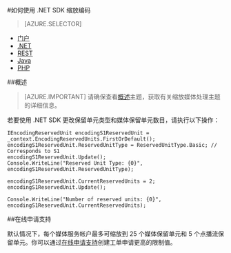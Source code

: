 <properties
    pageTitle="如何添加编码单位"
    description="了解如何使用 .NET 添加编码单位"
    services="media-services"
    documentationcenter=""
    author="juliako"
    manager="erikre"
    editor="" />
<tags
    ms.assetid="33f7625a-966a-4f06-bc09-bccd6e2a42b5"
    ms.service="media-services"
    ms.workload="media"
    ms.tgt_pltfrm="na"
    ms.devlang="na"
    ms.topic="article"
    ms.date="01/10/2017"
    wacn.date="02/24/2017"
    ms.author="juliako;milangada;gtrifonov" />

#如何使用 .NET SDK 缩放编码

> [AZURE.SELECTOR]
- [门户](/documentation/articles/media-services-portal-encoding-units/)
- [.NET](/documentation/articles/media-services-dotnet-encoding-units/)
- [REST](https://docs.microsoft.com/zh-cn/rest/api/media/operations/encodingreservedunittype)
- [Java](https://github.com/southworkscom/azure-sdk-for-media-services-java-samples)
- [PHP](https://github.com/Azure/azure-sdk-for-php/tree/master/examples/MediaServices)

##概述

>[AZURE.IMPORTANT] 请确保查看[概述](/documentation/articles/media-services-scale-media-processing-overview/)主题，获取有关缩放媒体处理主题的详细信息。
 
若要使用 .NET SDK 更改保留单元类型和媒体保留单元数目，请执行以下操作：

	IEncodingReservedUnit encodingS1ReservedUnit = _context.EncodingReservedUnits.FirstOrDefault();
	encodingS1ReservedUnit.ReservedUnitType = ReservedUnitType.Basic; // Corresponds to S1
	encodingS1ReservedUnit.Update();
	Console.WriteLine("Reserved Unit Type: {0}", encodingS1ReservedUnit.ReservedUnitType);
	
	encodingS1ReservedUnit.CurrentReservedUnits = 2;
	encodingS1ReservedUnit.Update();
	
	Console.WriteLine("Number of reserved units: {0}", encodingS1ReservedUnit.CurrentReservedUnits);

##在线申请支持

默认情况下，每个媒体服务帐户最多可缩放到 25 个媒体保留单元和 5 个点播流保留单元。你可以通过[在线申请支持](/support/support-ticket-form/?l=zh-cn)创建工单申请更高的限制值。

<!---HONumber=Mooncake_0220_2017-->